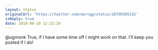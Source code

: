```yaml
---
layout: status
originalUrl: 'https://twitter.com/marcgg/status/20790305142'
isReply: true
date: 2010-08-10 12:23:19
---
```


@ugmonk True, if I have some time off I might work on that. I'll keep you posted if I do!
